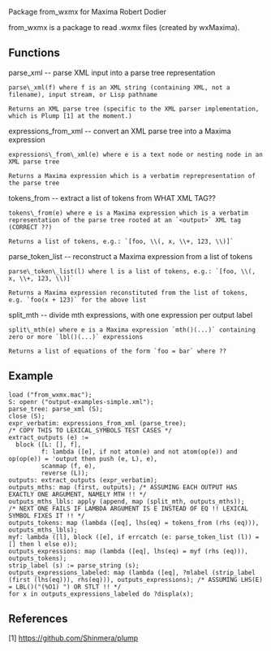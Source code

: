 Package from\_wxmx for Maxima
Robert Dodier

from\_wxmx is a package to read .wxmx files (created by wxMaxima).

Functions
---------

parse\_xml -- parse XML input into a parse tree representation

    parse\_xml(f) where f is an XML string (containing XML, not a filename), input stream, or Lisp pathname

    Returns an XML parse tree (specific to the XML parser implementation, which is Plump [1] at the moment.)

expressions\_from\_xml -- convert an XML parse tree into a Maxima expression

    expressions\_from\_xml(e) where e is a text node or nesting node in an XML parse tree

    Returns a Maxima expression which is a verbatim reprepresentation of the parse tree

tokens\_from -- extract a list of tokens from WHAT XML TAG??

    tokens\_from(e) where e is a Maxima expression which is a verbatim representation of the parse tree rooted at an `<output>` XML tag (CORRECT ??)

    Returns a list of tokens, e.g.: `[foo, \\(, x, \\+, 123, \\)]`

parse\_token\_list -- reconstruct a Maxima expression from a list of tokens

    parse\_token\_list(l) where l is a list of tokens, e.g.: `[foo, \\(, x, \\+, 123, \\)]`

    Returns a Maxima expression reconstituted from the list of tokens, e.g. `foo(x + 123)` for the above list

split\_mth -- divide mth expressions, with one expression per output label

    split\_mth(e) where e is a Maxima expression `mth()(...)` containing zero or more `lbl()(...)` expressions

    Returns a list of equations of the form `foo = bar` where ??

Example
-------

```{maxima}
load ("from_wxmx.mac");
S: openr ("output-examples-simple.xml");
parse_tree: parse_xml (S);
close (S);
expr_verbatim: expressions_from_xml (parse_tree);
/* COPY THIS TO LEXICAL_SYMBOLS TEST CASES */
extract_outputs (e) :=
  block ([L: [], f],
         f: lambda ([e], if not atom(e) and not atom(op(e)) and op(op(e)) = 'output then push (e, L), e),
         scanmap (f, e),
         reverse (L));
outputs: extract_outputs (expr_verbatim);
outputs_mths: map (first, outputs); /* ASSUMING EACH OUTPUT HAS EXACTLY ONE ARGUMENT, NAMELY MTH !! */
outputs_mths_lbls: apply (append, map (split_mth, outputs_mths));
/* NEXT ONE FAILS IF LAMBDA ARGUMENT IS E INSTEAD OF EQ !! LEXICAL SYMBOL FIXES IT !! */
outputs_tokens: map (lambda ([eq], lhs(eq) = tokens_from (rhs (eq))), outputs_mths_lbls);
myf: lambda ([l], block ([e], if errcatch (e: parse_token_list (l)) = [] then l else e));
outputs_expressions: map (lambda ([eq], lhs(eq) = myf (rhs (eq))), outputs_tokens);
strip_label (s) := parse_string (s);
outputs_expressions_labeled: map (lambda ([eq], ?mlabel (strip_label (first (lhs(eq))), rhs(eq))), outputs_expressions); /* ASSUMING LHS(E) = LBL()("(%O1) ") OR STLT !! */
for x in outputs_expressions_labeled do ?displa(x);
```

References
----------

[1] https://github.com/Shinmera/plump
